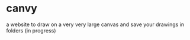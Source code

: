 # canvy

a website to draw on a very very large canvas and save your drawings in folders (in progress)
